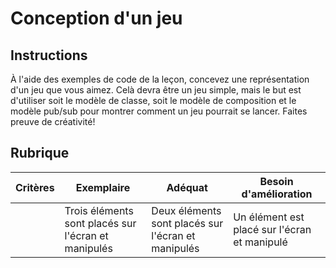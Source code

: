 # Conception d'un jeu

## Instructions

À l'aide des exemples de code de la leçon, concevez une représentation d'un jeu que vous aimez. Celà devra être un jeu simple, mais le but est d'utiliser soit le modèle de classe, soit le modèle de composition et le modèle pub/sub pour montrer comment un jeu pourrait se lancer. Faites preuve de créativité!

## Rubrique

| Critères | Exemplaire                                               | Adéquat                                              | Besoin d'amélioration                                   |
| -------- | ------------------------------------------------------- | ----------------------------------------------------- | --------------------------------------------------- |
|          | Trois éléments sont placés sur l'écran et manipulés | Deux éléments sont placés sur l'écran et manipulés | Un élément est placé sur l'écran et manipulé |